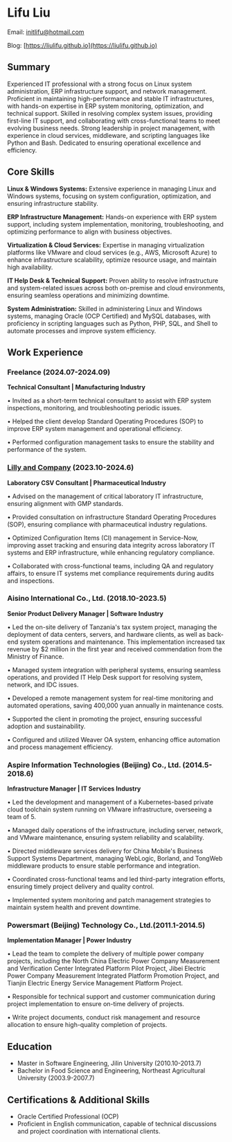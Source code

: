 # Lifu Liu

Email: [initlifu@hotmail.com](mailto:initlifu@hotmail.com)

Blog: [https://liulifu.github.io](https://liulifu.github.io)

## Summary

Experienced IT professional with a strong focus on Linux system administration, ERP infrastructure support, and network management. Proficient in maintaining high-performance and stable IT infrastructures, with hands-on expertise in ERP system monitoring, optimization, and technical support. Skilled in resolving complex system issues, providing first-line IT support, and collaborating with cross-functional teams to meet evolving business needs. Strong leadership in project management, with experience in cloud services, middleware, and scripting languages like Python and Bash. Dedicated to ensuring operational excellence and efficiency.

## Core Skills

**Linux & Windows Systems:** Extensive experience in managing Linux and Windows systems, focusing on system configuration, optimization, and ensuring infrastructure stability.

**ERP Infrastructure Management:** Hands-on experience with ERP system support, including system implementation, monitoring, troubleshooting, and optimizing performance to align with business objectives.

**Virtualization & Cloud Services:** Expertise in managing virtualization platforms like VMware and cloud services (e.g., AWS, Microsoft Azure) to enhance infrastructure scalability, optimize resource usage, and maintain high availability.

**IT Help Desk & Technical Support:** Proven ability to resolve infrastructure and system-related issues across both on-premise and cloud environments, ensuring seamless operations and minimizing downtime.

**System Administration:** Skilled in administering Linux and Windows systems, managing Oracle (OCP Certified) and MySQL databases, with proficiency in scripting languages such as Python, PHP, SQL, and Shell to automate processes and improve system efficiency.

## Work Experience

### **Freelance (2024.07-2024.09)**

**Technical Consultant | Manufacturing Industry**

• Invited as a short-term technical consultant to assist with ERP system inspections, monitoring, and troubleshooting periodic issues.

• Helped the client develop Standard Operating Procedures (SOP) to improve ERP system management and operational efficiency.

• Performed configuration management tasks to ensure the stability and performance of the system.

### [Lilly and Company](https://www.lilly.com/) (2023.10-2024.6)

**Laboratory CSV Consultant | Pharmaceutical Industry**

• Advised on the management of critical laboratory IT infrastructure, ensuring alignment with GMP standards.

• Provided consultation on infrastructure Standard Operating Procedures (SOP), ensuring compliance with pharmaceutical industry regulations.

• Optimized Configuration Items (CI) management in Service-Now, improving asset tracking and ensuring data integrity across laboratory IT systems and ERP infrastructure, while enhancing regulatory compliance.

• Collaborated with cross-functional teams, including QA and regulatory affairs, to ensure IT systems met compliance requirements during audits and inspections.

### Aisino International Co., Ltd. (2018.10-2023.5)

**Senior Product Delivery Manager | Software Industry**

• Led the on-site delivery of Tanzania's tax system project, managing the deployment of data centers, servers, and hardware clients, as well as back-end system operations and maintenance. This implementation increased tax revenue by $2 million in the first year and received commendation from the Ministry of Finance.

• Managed system integration with peripheral systems, ensuring seamless operations, and provided IT Help Desk support for resolving system, network, and IDC issues.

• Developed a remote management system for real-time monitoring and automated operations, saving 400,000 yuan annually in maintenance costs.

• Supported the client in promoting the project, ensuring successful adoption and sustainability.

• Configured and utilized Weaver OA system, enhancing office automation and process management efficiency.

### Aspire Information Technologies (Beijing) Co., Ltd. (2014.5-2018.6)

**Infrastructure Manager | IT Services Industry**

• Led the development and management of a Kubernetes-based private cloud toolchain system running on VMware infrastructure, overseeing a team of 5.

• Managed daily operations of the infrastructure, including server, network, and VMware maintenance, ensuring system reliability and scalability.

• Directed middleware services delivery for China Mobile's Business Support Systems Department, managing WebLogic, Borland, and TongWeb middleware products to ensure stable performance and integration.

• Coordinated cross-functional teams and led third-party integration efforts, ensuring timely project delivery and quality control.

• Implemented system monitoring and patch management strategies to maintain system health and prevent downtime.

### **Powersmart (Beijing) Technology Co., Ltd.**(2011.1-2014.5)

**Implementation Manager | Power Industry**

• Lead the team to complete the delivery of multiple power company projects, including the North China Electric Power Company Measurement and Verification Center Integrated Platform Pilot Project, Jibei Electric Power Company Measurement Integrated Platform Promotion Project, and Tianjin Electric Energy Service Management Platform Project.

• Responsible for technical support and customer communication during project implementation to ensure on-time delivery of projects.

• Write project documents, conduct risk management and resource allocation to ensure high-quality completion of projects.

## Education

- Master in Software Engineering, Jilin University (2010.10-2013.7)
- Bachelor in Food Science and Engineering, Northeast Agricultural University (2003.9-2007.7)

## Certifications & Additional Skills

- Oracle Certified Professional (OCP)
- Proficient in English communication, capable of technical discussions and project coordination with international clients.
